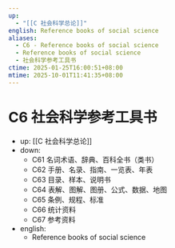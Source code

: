 ```yaml
---
up:
  - "[[C 社会科学总论]]"
english: Reference books of social science
aliases:
  - C6 - Reference books of social science
  - Reference books of social science
  - 社会科学参考工具书
ctime: 2025-01-25T16:00:51+08:00
mtime: 2025-10-01T11:41:35+08:00
---
```


# C6 社会科学参考工具书

- up: [[C 社会科学总论]]
- down:
	- C61 名词术语、辞典、百科全书（类书）
	- C62 手册、名录、指南、一览表、年表
	- C63 目录、样本、说明书
	- C64 表解、图解、图册、公式、数据、地图
	- C65 条例、规程、标准
	- C66 统计资料
	- C67 参考资料
- english:
	- Reference books of social science
